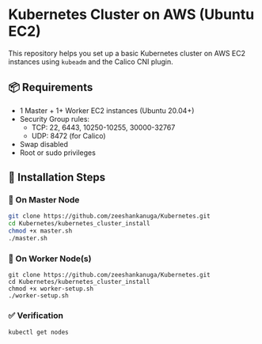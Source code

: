# Kubernetes Cluster on AWS (Ubuntu EC2)

This repository helps you set up a basic Kubernetes cluster on AWS EC2 instances using `kubeadm` and the Calico CNI plugin.

## 📦 Requirements

- 1 Master + 1+ Worker EC2 instances (Ubuntu 20.04+)
- Security Group rules:
  - TCP: 22, 6443, 10250-10255, 30000-32767
  - UDP: 8472 (for Calico)
- Swap disabled
- Root or sudo privileges

## 🚀 Installation Steps

### 🔧 On Master Node

```bash
git clone https://github.com/zeeshankanuga/Kubernetes.git
cd Kubernetes/kubernetes_cluster_install
chmod +x master.sh
./master.sh
```
### 🔧 On Worker Node(s)
```
git clone https://github.com/zeeshankanuga/Kubernetes.git
cd Kubernetes/kubernetes_cluster_install
chmod +x worker-setup.sh
./worker-setup.sh
```
### ✅ Verification
```
kubectl get nodes
```
